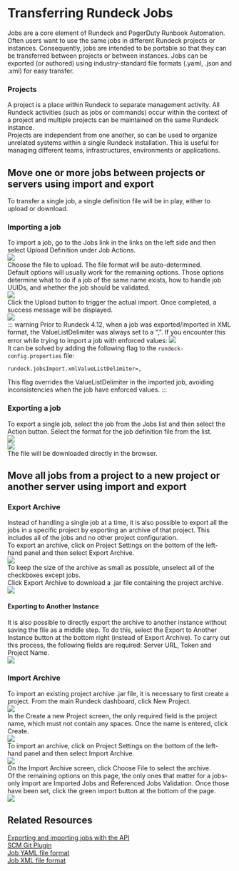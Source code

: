 # Transferring Rundeck Jobs
Jobs are a core element of Rundeck and PagerDuty Runbook Automation.  Often users want to use the same jobs in different Rundeck projects or instances. Consequently, jobs are intended to be portable so that they can be transferred between projects or between instances. Jobs can be exported (or authored) using industry-standard file formats (.yaml, .json and .xml) for easy transfer.<br>
### Projects
A project is a place within Rundeck to separate management activity. All Rundeck activities (such as jobs or commands) occur within the context of a project and multiple projects can be maintained on the same Rundeck instance.<br>
Projects are independent from one another, so can be used to organize unrelated systems within a single Rundeck installation. This is useful for managing different teams, infrastructures, environments or applications.<br>
## Move one or more jobs between projects or servers using import and export
To transfer a single job, a single definition file will be in play, either to upload or download.<br>
### Importing a job
To import a job, go to the Jobs link in the links on the left side and then select Upload Definition under Job Actions.<br>
![](/assets/img/impexp1.png)<br>
Choose the file to upload. The file format will be auto-determined.<br>
Default options will usually work for the remaining options. Those options determine what to do if a job of the same name exists, how to handle job UUIDs, and whether the job should be validated.<br>
![](/assets/img/impexp2.png)<br>
Click the Upload button to trigger the actual import.  Once completed, a success message will be displayed.<br>
![](/assets/img/impexp3.png)<br>
::: warning
Prior to Rundeck 4.12, when a job was exported/imported in XML format, the ValueListDelimiter was always set to a “,”. If you encounter this error while trying to import a job with enforced values:
![](/assets/img/error-xml-import.png)<br>
It can be solved by adding the following flag to the `rundeck-config.properties` file:

`rundeck.jobsImport.xmlValueListDelimiter=,`

This flag overrides the ValueListDelimiter in the imported job, avoiding inconsistencies when the job have enforced values.
:::
### Exporting a job
To export a single job, select the job from the Jobs list and then select the Action button.  Select the format for the job definition file from the list.<br>
![](/assets/img/impexp4.png)<br>
![](/assets/img/impexp5.png)<br>
The file will be downloaded directly in the browser.<br>
## Move all jobs from a project to a new project or another server using import and export
### Export Archive
Instead of handling a single job at a time, it is also possible to export all the jobs in a specific project by exporting an archive of that project. This includes all of the jobs and no other project configuration.<br>
To export an archive, click on Project Settings on the bottom of the left-hand panel and then select Export Archive.<br>
![](/assets/img/impexp6.png)<br>
To keep the size of the archive as small as possible, unselect all of the checkboxes except jobs.<br>
Click Export Archive to download a .jar file containing the project archive.<br>
![](/assets/img/impexp7.png)<br>
#### Exporting to Another Instance
It is also possible to directly export the archive to another instance without saving the file as a middle step. To do this, select the Export to Another Instance button at the bottom right (instead of Export Archive).  To carry out this process, the following fields are required: Server URL, Token and Project Name.<br>
![](/assets/img/impexp8.png)<br>
### Import Archive
To import an existing project archive .jar file, it is necessary to first create a project. From the main Rundeck dashboard, click New Project.<br>
![](/assets/img/impexp9.png)<br>
In the Create a new Project screen, the only required field is the project name, which must not contain any spaces. Once the name is entered, click Create.<br>
![](/assets/img/impexp10.png)<br>
To import an archive, click on Project Settings on the bottom of the left-hand panel and then select Import Archive.<br>
![](/assets/img/impexp11.png)<br>
On the Import Archive screen, click Choose File to select the archive.<br>
Of the remaining options on this page, the only ones that matter for a jobs-only import are Imported Jobs and Referenced Jobs Validation.  Once those have been set, click the green import button at the bottom of the page.<br>
![](/assets/img/impexp12.png)<br>
## Related Resources
[Exporting and importing jobs with the API](/api/index.md#exporting-jobs)<br>
[SCM Git Plugin](/manual/projects/scm/git.md)<br>
[Job YAML file format](/manual/document-format-reference/job-yaml-v12.md)<br>
[Job XML file format](/manual/document-format-reference/job-v20.md)<br>